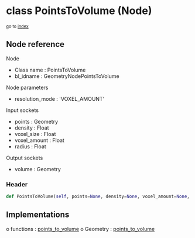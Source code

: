 # class PointsToVolume (Node)

<sub>go to [index](/docs/index.md)</sub>

## Node reference

Node
 - Class name : PointsToVolume
 - bl_idname : GeometryNodePointsToVolume

Node parameters
 - resolution_mode : 'VOXEL_AMOUNT'

Input sockets
 - points : Geometry
 - density : Float
 - voxel_size : Float
 - voxel_amount : Float
 - radius : Float

Output sockets
 - volume : Geometry

### Header

``` python
def PointsToVolume(self, points=None, density=None, voxel_amount=None, radius=None, voxel_size=None, resolution_mode='VOXEL_AMOUNT', node_label=None, node_color=None):
```

## Implementations

o functions : [points_to_volume](#points_to_volume)
o Geometry : [points_to_volume](#points_to_volume) 

